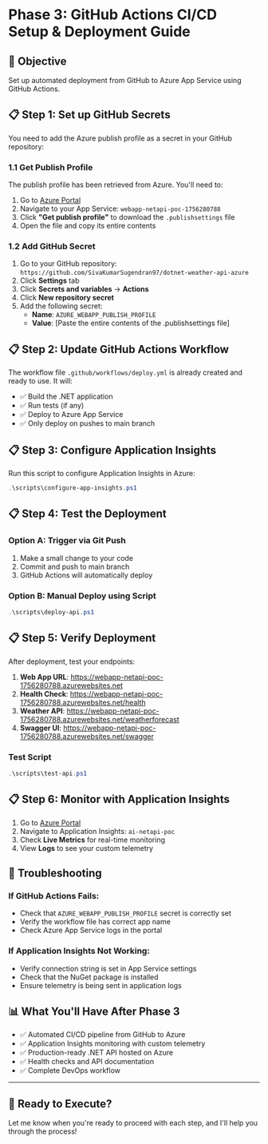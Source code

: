 # Phase 3: GitHub Actions CI/CD Setup & Deployment Guide

## 🎯 Objective
Set up automated deployment from GitHub to Azure App Service using GitHub Actions.

## 📋 Step 1: Set up GitHub Secrets

You need to add the Azure publish profile as a secret in your GitHub repository:

### 1.1 Get Publish Profile
The publish profile has been retrieved from Azure. You'll need to:

1. Go to [Azure Portal](https://portal.azure.com)
2. Navigate to your App Service: `webapp-netapi-poc-1756280788`
3. Click **"Get publish profile"** to download the `.publishsettings` file
4. Open the file and copy its entire contents

### 1.2 Add GitHub Secret
1. Go to your GitHub repository: `https://github.com/SivaKumarSugendran97/dotnet-weather-api-azure`
2. Click **Settings** tab
3. Click **Secrets and variables** → **Actions**
4. Click **New repository secret**
5. Add the following secret:
   - **Name**: `AZURE_WEBAPP_PUBLISH_PROFILE`
   - **Value**: [Paste the entire contents of the .publishsettings file]

## 📋 Step 2: Update GitHub Actions Workflow

The workflow file `.github/workflows/deploy.yml` is already created and ready to use. It will:
- ✅ Build the .NET application
- ✅ Run tests (if any)
- ✅ Deploy to Azure App Service
- ✅ Only deploy on pushes to main branch

## 📋 Step 3: Configure Application Insights

Run this script to configure Application Insights in Azure:

```powershell
.\scripts\configure-app-insights.ps1
```

## 📋 Step 4: Test the Deployment

### Option A: Trigger via Git Push
1. Make a small change to your code
2. Commit and push to main branch
3. GitHub Actions will automatically deploy

### Option B: Manual Deploy using Script
```powershell
.\scripts\deploy-api.ps1
```

## 📋 Step 5: Verify Deployment

After deployment, test your endpoints:

1. **Web App URL**: https://webapp-netapi-poc-1756280788.azurewebsites.net
2. **Health Check**: https://webapp-netapi-poc-1756280788.azurewebsites.net/health
3. **Weather API**: https://webapp-netapi-poc-1756280788.azurewebsites.net/weatherforecast
4. **Swagger UI**: https://webapp-netapi-poc-1756280788.azurewebsites.net/swagger

### Test Script
```powershell
.\scripts\test-api.ps1
```

## 📋 Step 6: Monitor with Application Insights

1. Go to [Azure Portal](https://portal.azure.com)
2. Navigate to Application Insights: `ai-netapi-poc`
3. Check **Live Metrics** for real-time monitoring
4. View **Logs** to see your custom telemetry

## 🔧 Troubleshooting

### If GitHub Actions Fails:
- Check that `AZURE_WEBAPP_PUBLISH_PROFILE` secret is correctly set
- Verify the workflow file has correct app name
- Check Azure App Service logs in the portal

### If Application Insights Not Working:
- Verify connection string is set in App Service settings
- Check that the NuGet package is installed
- Ensure telemetry is being sent in application logs

## 📊 What You'll Have After Phase 3

- ✅ Automated CI/CD pipeline from GitHub to Azure
- ✅ Application Insights monitoring with custom telemetry
- ✅ Production-ready .NET API hosted on Azure
- ✅ Health checks and API documentation
- ✅ Complete DevOps workflow

---

## 🚀 Ready to Execute?

Let me know when you're ready to proceed with each step, and I'll help you through the process!

